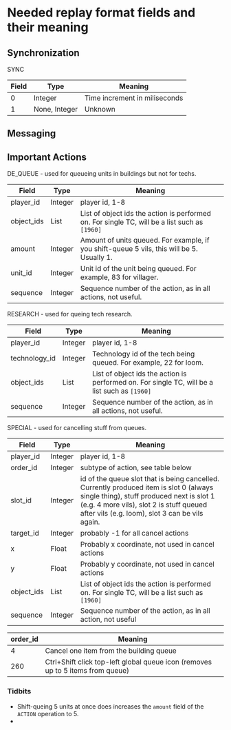 # Needed replay format fields and their meaning

## Synchronization
SYNC

| Field | Type | Meaning                       |
| --- |---------------|-------------------------------|
| 0 | Integer       | Time increment in miliseconds |
| 1 | None, Integer | Unknown                       |
 

## Messaging

## Important Actions

DE_QUEUE - used for queueing units in buildings but not for techs.

| Field      | Type    | Meaning                                                                                                                 |
|------------|---------|-------------------------------------------------------------------------------------------------------------------------|
| player_id  | Integer | player id, 1-8                                                                                                          |
| object_ids | List    | List of object ids the action is performed on. For single TC, will be a list such as `[1960]`                           |
| amount     | Integer | Amount of units queued. For example, if you shift-queue 5 vils, this will be 5. Usually 1.                               |
| unit_id    | Integer | Unit id of the unit being queued. For example, 83 for villager.                                                          |
| sequence   | Integer | Sequence number of the action, as in all actions, not useful.                                 |

RESEARCH - used for queing tech research.

| Field      | Type    | Meaning                                                                                       |
|------------|---------|-----------------------------------------------------------------------------------------------|
| player_id  | Integer | player id, 1-8                                                                                |
| technology_id | Integer | Technology id of the tech being queued. For example, 22 for loom.                             |
| object_ids | List    | List of object ids the action is performed on. For single TC, will be a list such as `[1960]` |
| sequence   | Integer | Sequence number of the action, as in all actions, not useful.                                 |


SPECIAL - used for cancelling stuff from queues.

| Field      | Type    | Meaning                                                                                                                                                                                                                            |
|------------|---------|------------------------------------------------------------------------------------------------------------------------------------------------------------------------------------------------------------------------------------|
| player_id  | Integer | player id, 1-8                                                                                                                                                                                                                     |
| order_id   | Integer | subtype of action, see table below                                                                                                                                                                                                 |
| slot_id    | Integer | id of the queue slot that is being cancelled. Currently produced item is slot 0 (always single thing), stuff produced next is  slot 1 (e.g. 4 more vils), slot 2 is stuff queued after vils (e.g. loom), slot 3 can be vils again. |
| target_id  | Integer | probably -1 for all cancel actions                                                                                                                                                                                                 |
| x          | Float   | Probably x coordinate, not used in cancel actions                                                                                                                                                                                  |
| y          | Float   | Probably y coordinate, not used in cancel actions                                                                                                                                                                                  |
| object_ids | List    | List of object ids the action is performed on. For single TC, will be a list such as `[1960]`                                                                                                                                      |
| sequence   | Integer | Sequence number of the action, as in all action, not useful                                                                                                                                                                        |

| order_id | Meaning                                                                        |
|----------|--------------------------------------------------------------------------------|
| 4        | Cancel one item from the building queue                                        |
| 260      | Ctrl+Shift click top-left global queue icon (removes up to 5 items from queue) |



### Tidbits
 - Shift-queing 5 units at once does increases the `amount` field of the `ACTION` operation to 5.
 - 